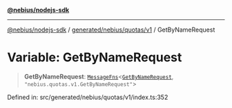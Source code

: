 [**@nebius/nodejs-sdk**](../../../../../README.md)

---

[@nebius/nodejs-sdk](../../../../../README.md) / [generated/nebius/quotas/v1](../README.md) / GetByNameRequest

# Variable: GetByNameRequest

> **GetByNameRequest**: [`MessageFns`](../../../../../runtime/protos/core/interfaces/MessageFns.md)\<[`GetByNameRequest`](../interfaces/GetByNameRequest.md), `"nebius.quotas.v1.GetByNameRequest"`\>

Defined in: src/generated/nebius/quotas/v1/index.ts:352

